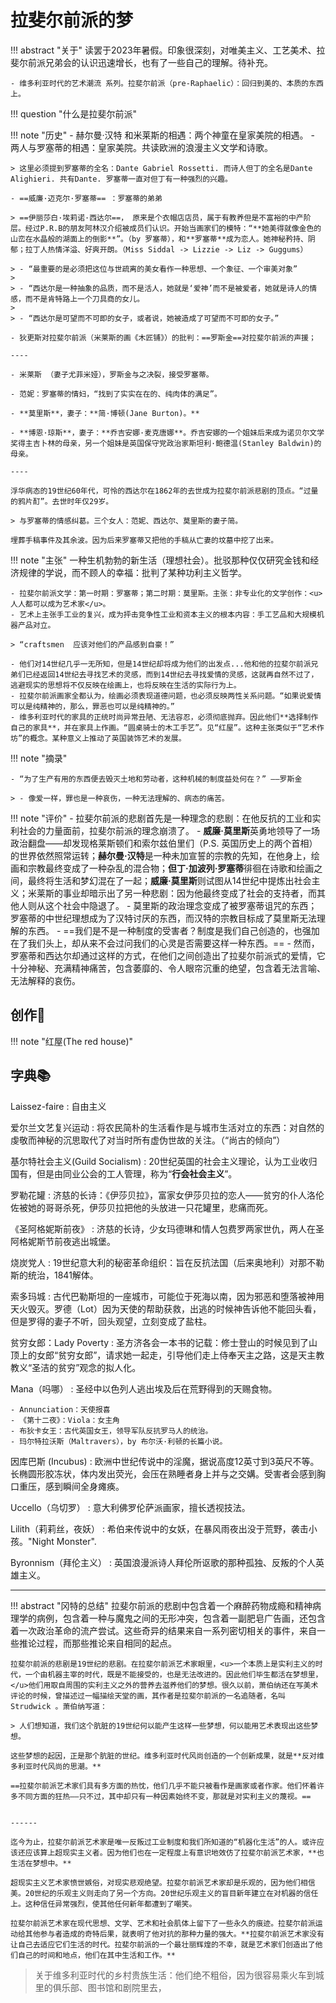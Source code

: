 # 拉斐尔前派的梦

!!! abstract "关于"
    读罢于2023年暑假。印象很深刻，对唯美主义、工艺美术、拉斐尔前派兄弟会的认识迅速增长，也有了一些自己的理解。待补充。

    - 维多利亚时代的艺术潮流 系列。拉斐尔前派（pre-Raphaelic）：回归到美的、本质的东西上。

!!! question "什么是拉斐尔前派"


!!! note "历史"
    - 赫尔曼·汉特 和米莱斯的相遇：两个神童在皇家美院的相遇。
    - 两人与罗塞蒂的相遇：皇家美院。共读欧洲的浪漫主义文学和诗歌。

    > 这里必须提到罗塞蒂的全名：Dante Gabriel Rossetti. 而诗人但丁的全名是Dante Alighieri. 共有Dante. 罗塞蒂一直对但丁有一种强烈的兴趣。
    
    - ==威廉·迈克尔·罗塞蒂== ：罗塞蒂的弟弟

    > ==伊丽莎白·埃莉诺·西达尔==， 原来是个衣帽店店员，属于有教养但是不富裕的中产阶层。经过P.R.B的朋友阿林汉介绍被成员们认识。开始当画家们的模特：“**她美得就像金色的山峦在水晶般的湖面上的倒影**”。（by 罗塞蒂），和**罗塞蒂**成为恋人。她神秘矜持、阴郁；拉丁人热情洋溢、好爽开朗。（Miss Siddal -> Lizzie -> Liz -> Guggums）

    > - “最重要的是必须把这位与世疏离的美女看作一种思想、一个象征、一个审美对象”
    > 
    > - “西达尔是一种抽象的品质，而不是活人，她就是‘爱神’而不是被爱者，她就是诗人的情感，而不是肯特路上一个刀具商的女儿。
    > 
    > - “西达尔是可望而不可即的女子，或者说，她被造成了可望而不可即的女子。”

    - 狄更斯对拉斐尔前派（米莱斯的画《木匠铺》）的批判：==罗斯金==对拉斐尔前派的声援；

    ----

    - 米莱斯 （妻子尤菲米娅），罗斯金与之决裂，接受罗塞蒂。

    - 范妮：罗塞蒂的情妇，“找到了实实在在的、纯肉体的满足”。

    - **莫里斯**，妻子：**简·博顿(Jane Burton)。**

    - **博恩·琼斯**，妻子：**乔吉安娜·麦克唐娜**。乔吉安娜的一个姐妹后来成为诺贝尔文学奖得主吉卜林的母亲，另一个姐妹是英国保守党政治家斯坦利·鲍德温(Stanley Baldwin)的母亲。
    
    ----

    浮华病态的19世纪60年代，可怜的西达尔在1862年的去世成为拉斐尔前派悲剧的顶点。“过量的鸦片酊”。去世时年仅29岁。

    > 与罗塞蒂的情感纠葛。三个女人：范妮、西达尔、莫里斯的妻子简。

    埋葬手稿事件及其余波。因为后来罗塞蒂又把他的手稿从亡妻的坟墓中挖了出来。



!!! note "主张"
    一种生机勃勃的新生活（理想社会）。批驳那种仅仅研究金钱和经济规律的学说，而不顾人的幸福：批判了某种功利主义哲学。

    - 拉斐尔前派文学：第一时期：罗塞蒂；第二时期：莫里斯。主张：非专业化的文学创作：<u>人人都可以成为艺术家</u>。
    - 艺术上主张手工业的复兴，成为抨击竞争性工业和资本主义的根本内容：手工艺品和大规模机器产品对立。
    
    > “craftsmen  应该对他们的产品感到自豪！”

    - 他们对14世纪几乎一无所知，但是14世纪却将成为他们的出发点...他和他的拉斐尔前派兄弟们已经返回14世纪去寻找艺术的灵感，而到14世纪去寻找爱情的灵感，这就再自然不过了，逃避现实的思想将不仅反映在绘画上，也将反映在生活的实际行为上。
    - 拉斐尔前派画家全都认为，绘画必须表现道德问题，也必须反映两性关系问题。“如果说爱情可以是纯精神的，那么，罪恶也可以是纯精神的。”
    - 维多利亚时代的家具的正统时尚异常丑陋、无法容忍，必须彻底抛弃。因此他们**选择制作自己的家具**，并在家具上作画。“圆桌骑士的木工手艺”。见“红屋”。这种主张类似于“艺术作坊”的概念。某种意义上推动了英国装饰艺术的发展。

!!! note "摘录"
    
    - “为了生产有用的东西便去毁灭土地和劳动者，这种机械的制度益处何在？” ——罗斯金
    
    > - 像爱一样，罪也是一种哀伤，一种无法理解的、病态的痛苦。

!!! note "评价"
    - 拉斐尔前派的悲剧首先是一种理念的悲剧：在他反抗的工业和实利社会的力量面前，拉斐尔前派的理念崩溃了。
    - **威廉·莫里斯**英勇地领导了一场政治翻盘——却发现格莱斯顿们和索尔兹伯里们（P.S. 英国历史上的两个首相）的世界依然照常运转；**赫尔曼·汉特**是一种未加宣誓的宗教的先知，在他身上，绘画和宗教最终变成了一种杂乱的混合物；**但丁·加波列·罗塞蒂**徘徊在诗歌和绘画之间，最终将生活和梦幻混在了一起；**威廉·莫里斯**则试图从14世纪中提炼出社会主义；米莱斯的事业却暗示出了另一种悲剧：因为他最终变成了社会的支持者，而其他人则从这个社会中隐退了。
        - 莫里斯的政治理念变成了被罗塞蒂诅咒的东西；罗塞蒂的中世纪理想成为了汉特讨厌的东西，而汉特的宗教目标成了莫里斯无法理解的东西。
    - ==我们是不是一种制度的受害者？制度是我们自己创造的，也强加在了我们头上，却从来不会过问我们的心灵是否需要这样一种东西。==
    - 然而，罗塞蒂和西达尔却通过这样的方式，在他们之间创造出了拉斐尔前派式的爱情，它十分神秘、充满精神痛苦，包含萎靡的、令人眼帘沉重的绝望，包含着无法言喻、无法解释的哀伤。

## 创作🎨

!!! note "红屋(The red house)"


## 字典📚

Laissez-faire
:   自由主义

爱尔兰文艺复兴运动
:   将农民简朴的生活看作是与城市生活对立的东西：对自然的虔敬而神秘的沉思取代了对当时所有虚伪世故的关注。（“尚古的倾向”）

基尔特社会主义(Guild Socialism)
:   20世纪英国的社会主义理论，认为工业收归国有，但是由同业公会的工人管理，称为“**行会社会主义**”。

罗勒花罐
:   济慈的长诗：《伊莎贝拉》，富家女伊莎贝拉的恋人——贫穷的仆人洛伦佐被她的哥哥杀死，伊莎贝拉把他的头放进一只花罐里，悲痛而死。

《圣阿格妮斯前夜》
:   济慈的长诗，少女玛德琳和情人包费罗两家世仇，两人在圣阿格妮斯节前夜逃出城堡。

烧炭党人
:   19世纪意大利的秘密革命组织：旨在反抗法国（后来奥地利）对那不勒斯的统治，1841解体。

索多玛城
:   古代巴勒斯坦的一座城市，可能位于死海以南，因为邪恶和堕落被神用天火毁灭。罗德（Lot）因为天使的帮助获救，出逃的时候神告诉他不能回头看，但是罗得的妻子不听，回头观望，立刻变成了盐柱。

贫穷女郎：Lady Poverty
:   圣方济各会一本书的记载：修士登山的时候见到了山顶上的女郎“贫穷女郎”，请求她一起走，引导他们走上侍奉天主之路，这是天主教教义“圣洁的贫穷”观念的拟人化。

Mana（吗哪）
:   圣经中以色列人逃出埃及后在荒野得到的天赐食物。
    
    - Annunciation：天使报喜
    - 《第十二夜》：Viola：女主角
    - 布狄卡女王：古代英国女王，领导军队反抗罗马人的统治。
    - 玛尔特拉沃斯（Maltravers），by 布尔沃·利顿的长篇小说。

因库巴斯 (Incubus)
:   欧洲中世纪传说中的淫魔，据说高度12英寸到3英尺不等。长椭圆形胶冻状，体内发出荧光，会压在熟睡者身上并与之交媾。受害者会感到胸口重压，感到瞬间全身瘫痪。

Uccello（乌切罗）
:   意大利佛罗伦萨派画家，擅长透视技法。

Lilith（莉莉丝，夜妖）
:   希伯来传说中的女妖，在暴风雨夜出没于荒野，袭击小孩。"Night Monster".

Byronnism（拜伦主义）
:   英国浪漫派诗人拜伦所讴歌的那种孤独、反叛的个人英雄主义。



------


!!! abstract "冈特的总结"
    拉斐尔前派的悲剧中包含着一个麻醉药物成瘾和精神病理学的病例，包含着一种与魔鬼之间的无形冲突，包含着一副肥皂广告画，还包含着一次政治革命的流产尝试。这些奇异的结果来自一系列密切相关的事件，来自一些推论过程，而那些推论来自相同的起点。

    拉斐尔前派的悲剧是19世纪的悲剧。在拉斐尔前派艺术家眼里，<u>一个本质上是实利主义的时代，一个由机器主宰的时代，既是不能接受的，也是无法改进的。因此他们毕生都活在梦想里，</u>他们用取自周围的实利主义之外的营养去滋养他们的梦想。很久以前，萧伯纳还在写美术评论的时候，曾描述过一幅描绘天堂的画，其作者是拉斐尔前派的一名追随者，名叫 Strudwick 。萧伯纳写道：

    > 人们想知道，我们这个肮脏的19世纪何以能产生这样一些梦想，何以能用艺术表现出这些梦想。

    这些梦想的起因，正是那个肮脏的世纪。维多利亚时代风尚创造的一个创新成果，就是**反对维多利亚时代风尚的思潮。**

    ==拉斐尔前派艺术家们具有多方面的热忱，他们几乎不能只被看作是画家或者作家。他们怀着许多不同方面的狂热——只不过，其中却只有一种因素始终不变，那就是对实利主义的蔑视。==


    ------

    迄今为止，拉斐尔前派艺术家是唯一反叛过工业制度和我们所知道的“机器化生活”的人。或许应该还应该算上超现实主义者。因为他们也在一定程度上有意识地效仿了拉斐尔前派艺术家，**也生活在梦想中。**

    超现实主义艺术家愤世嫉俗，对现实悲观绝望。拉斐尔前派艺术家却是乐观的，因为他们相信美。20世纪的乐观主义则走向了另一个方向。20世纪乐观主义的盲目新年建立在对机器的信任上。这种信任异常强烈，使其他任何新年都遭到了嘲笑。

    拉斐尔前派艺术家在现代思想、文学、艺术和社会肌体上留下了一些永久的痕迹。拉斐尔前派运动给其他参与者造成的奇特后果，就表明了他对抗的那种力量的强大。**拉斐尔前派艺术家没有让自己去适应它们生活的时代。拉斐尔前派的一个最壮丽辉煌的不幸，就是艺术家们创造出了他们自己的时间和地点，他们在其中生活和工作。**


> 关于维多利亚时代的乡村贵族生活：他们绝不粗俗，因为很容易乘火车到城里的俱乐部、图书馆和剧院里去，

